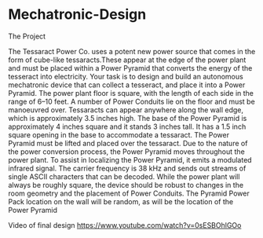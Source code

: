 # Mechatronic-Design

The Project

The Tessaract Power Co. uses a potent new power source that comes in the form of cube-like tessaracts.These appear at the edge of the power plant and must be placed within a Power Pyramid that converts the energy of the tesseract into electricity. Your task is to design and build an autonomous mechatronic device that can collect a tesseract, and place it into a Power Pyramid. The power plant floor is square, with the length of each side in the range of 6–10 feet. A number of Power Conduits lie on the floor and must be manoeuvred over. Tessaracts can appear anywhere along the wall edge, which is approximately 3.5 inches high. The base of the Power Pyramid is approximately 4 inches square and it stands 3 inches tall. It has a 1.5 inch square opening in the base to accommodate a tessaract. The Power Pyramid must be lifted and placed over the tessaract. Due to the nature of the power conversion process, the Power Pyramid moves throughout the power plant. To assist in localizing the Power Pyramid, it emits a modulated infrared signal. The carrier frequency is 38 kHz and sends out streams of single ASCII characters that can be decoded. While the power plant will always be roughly square, the device should be robust to changes in the room geometry and the placement of Power Conduits. The Pyramid Power Pack location on the wall will be random, as will be the location of the Power Pyramid

Video of final design
https://www.youtube.com/watch?v=0sESBOhlGOo
